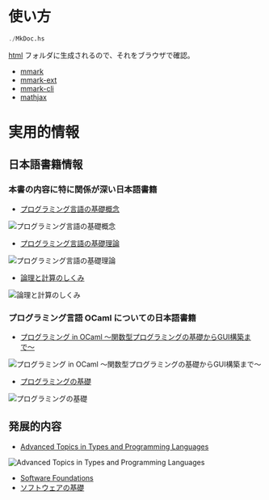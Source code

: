 # 使い方

```hs
./MkDoc.hs
```

[html](./html) フォルダに生成されるので、それをブラウザで確認。

- [mmark](https://github.com/mmark-md/mmark)
- [mmark-ext](https://github.com/mmark-md/mmark-ext)
- [mmark-cli](https://github.com/mmark-md/mmark-cli)
- [mathjax](http://docs.mathjax.org/en/latest/)

# 実用的情報

## 日本語書籍情報

### 本書の内容に特に関係が深い日本語書籍

- [プログラミング言語の基礎概念](https://www.fos.kuis.kyoto-u.ac.jp/~igarashi/CoPL/)

![プログラミング言語の基礎概念](https://www.fos.kuis.kyoto-u.ac.jp/~igarashi/image/CoPL-thumb.jpg)

- [プログラミング言語の基礎理論](https://www.amazon.co.jp/dp/4320026594)

![プログラミング言語の基礎理論](https://images-na.ssl-images-amazon.com/images/I/41ks3pCJxGL.jpg)

- [論理と計算のしくみ](https://www.amazon.co.jp/dp/4000061917)

![論理と計算のしくみ](https://images-na.ssl-images-amazon.com/images/I/318uQQRlqJL.jpg)

### プログラミング言語 OCaml についての日本語書籍

- [プログラミング in OCaml 〜関数型プログラミングの基礎からGUI構築まで〜](https://www.fos.kuis.kyoto-u.ac.jp/~igarashi/OCaml/)

![プログラミング in OCaml 〜関数型プログラミングの基礎からGUI構築まで〜](https://www.fos.kuis.kyoto-u.ac.jp/~igarashi/image/OCaml-thumb.jpg)

- [プログラミングの基礎](http://pllab.is.ocha.ac.jp/~asai/book/Top.html)

![プログラミングの基礎](http://pllab.is.ocha.ac.jp/~asai/book/Top_files/2007-978-4-7819-1160-1.jpg)

## 発展的内容

- [Advanced Topics in Types and Programming Languages](https://www.amazon.co.jp/dp/0262162288)

![Advanced Topics in Types and Programming Languages](https://images-na.ssl-images-amazon.com/images/I/51zsCnON7eL.jpg)

- [Software Foundations](https://softwarefoundations.cis.upenn.edu/)
- [ソフトウェアの基礎](http://proofcafe.org/sf/)
